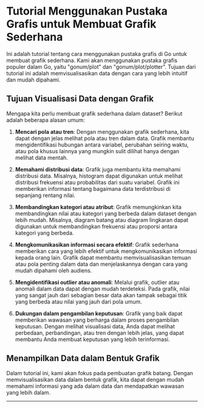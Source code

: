 # Tutorial Menggunakan Pustaka Grafis untuk Membuat Grafik Sederhana

Ini adalah tutorial tentang cara menggunakan pustaka grafis di Go untuk membuat grafik sederhana. Kami akan menggunakan pustaka grafis populer dalam Go, yaitu "gonum/plot" dan "gonum/plot/plotter". Tujuan dari tutorial ini adalah memvisualisasikan data dengan cara yang lebih intuitif dan mudah dipahami.

## Tujuan Visualisasi Data dengan Grafik

Mengapa kita perlu membuat grafik sederhana dalam dataset? Berikut adalah beberapa alasan umum:

1. **Mencari pola atau tren**: Dengan menggunakan grafik sederhana, kita dapat dengan jelas melihat pola atau tren dalam data. Grafik membantu mengidentifikasi hubungan antara variabel, perubahan seiring waktu, atau pola khusus lainnya yang mungkin sulit dilihat hanya dengan melihat data mentah.

2. **Memahami distribusi data**: Grafik juga membantu kita memahami distribusi data. Misalnya, histogram dapat digunakan untuk melihat distribusi frekuensi atau probabilitas dari suatu variabel. Grafik ini memberikan informasi tentang bagaimana data terdistribusi di sepanjang rentang nilai.

3. **Membandingkan kategori atau atribut**: Grafik memungkinkan kita membandingkan nilai atau kategori yang berbeda dalam dataset dengan lebih mudah. Misalnya, diagram batang atau diagram lingkaran dapat digunakan untuk membandingkan frekuensi atau proporsi antara kategori yang berbeda.

4. **Mengkomunikasikan informasi secara efektif**: Grafik sederhana memberikan cara yang lebih efektif untuk mengkomunikasikan informasi kepada orang lain. Grafik dapat membantu memvisualisasikan temuan atau pola penting dalam data dan menjelaskannya dengan cara yang mudah dipahami oleh audiens.

5. **Mengidentifikasi outlier atau anomali**: Melalui grafik, outlier atau anomali dalam data dapat dengan mudah terdeteksi. Pada grafik, nilai yang sangat jauh dari sebagian besar data akan tampak sebagai titik yang berbeda atau nilai yang jauh dari pola umum.

6. **Dukungan dalam pengambilan keputusan**: Grafik yang baik dapat memberikan wawasan yang berharga dalam proses pengambilan keputusan. Dengan melihat visualisasi data, Anda dapat melihat perbedaan, perbandingan, atau tren dengan lebih jelas, yang dapat membantu Anda membuat keputusan yang lebih terinformasi.

## Menampilkan Data dalam Bentuk Grafik

Dalam tutorial ini, kami akan fokus pada pembuatan grafik batang. Dengan memvisualisasikan data dalam bentuk grafik, kita dapat dengan mudah memahami informasi yang ada dalam data dan mendapatkan wawasan yang lebih dalam.

---
